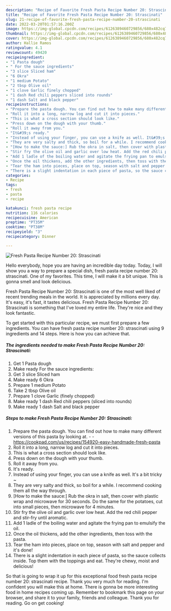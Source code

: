 ```yaml
---
description: "Recipe of Favorite Fresh Pasta Recipe Number 20: Strascinati"
title: "Recipe of Favorite Fresh Pasta Recipe Number 20: Strascinati"
slug: 21-recipe-of-favorite-fresh-pasta-recipe-number-20-strascinati
date: 2022-03-20T01:57:16.200Z
image: https://img-global.cpcdn.com/recipes/6126389460729856/680x482cq70/fresh-pasta-recipe-number-20-strascinati-recipe-main-photo.jpg
thumbnail: https://img-global.cpcdn.com/recipes/6126389460729856/680x482cq70/fresh-pasta-recipe-number-20-strascinati-recipe-main-photo.jpg
cover: https://img-global.cpcdn.com/recipes/6126389460729856/680x482cq70/fresh-pasta-recipe-number-20-strascinati-recipe-main-photo.jpg
author: Hallie Ramos
ratingvalue: 4.1
reviewcount: 49420
recipeingredient:
- "1 Pasta dough"
- " For the sauce ingredients"
- "3 slice Sliced ham"
- "6 Okra"
- "1 medium Potato"
- "2 tbsp Olive oil"
- "1 clove Garlic finely chopped"
- "1 dash Red chili peppers sliced into rounds"
- "1 dash Salt and black pepper"
recipeinstructions:
- "Prepare the pasta dough. You can find out how to make many different versions of this pasta by looking at.  https://cookpad.com/us/recipes/154920-easy-handmade-fresh-pasta"
- "Roll it into a long, narrow log and cut it into pieces."
- "This is what a cross section should look like."
- "Press down on the dough with your thumb."
- "Roll it away from you."
- "It&#39;s ready."
- "Instead of using your finger, you can use a knife as well. It&#39;s a bit tricky ~"
- "They are very salty and thick, so boil for a while. I recommend cooking them all the way through."
- "[How to make the sauce:] Rub the okra in salt, then cover with plastic wrap and microwave for 30 seconds. Do the same for the potatoes, cut into small pieces, then microwave for 4 minutes."
- "Stir fry the olive oil and garlic over low heat. Add the red chili pepper and stir-fry until aromatic."
- "Add 1 ladle of the boiling water and agitate the frying pan to emulsify the oil."
- "Once the oil thickens, add the other ingredients, then toss with the pasta."
- "Tear the ham into pieces, place on top, season with salt and pepper and it&#39;s done!"
- "There is a slight indentation in each piece of pasta, so the sauce collects inside. Top them with the toppings and eat. They&#39;re chewy, moist and delicious!"
categories:
- Recipe
tags:
- fresh
- pasta
- recipe

katakunci: fresh pasta recipe 
nutrition: 116 calories
recipecuisine: American
preptime: "PT35M"
cooktime: "PT38M"
recipeyield: "3"
recipecategory: Dinner

---
```



![Fresh Pasta Recipe Number 20: Strascinati](https://img-global.cpcdn.com/recipes/6126389460729856/680x482cq70/fresh-pasta-recipe-number-20-strascinati-recipe-main-photo.jpg)

Hello everybody, hope you are having an incredible day today. Today, I will show you a way to prepare a special dish, fresh pasta recipe number 20: strascinati. One of my favorites. This time, I will make it a bit unique. This is gonna smell and look delicious.

Fresh Pasta Recipe Number 20: Strascinati is one of the most well liked of recent trending meals in the world. It is appreciated by millions every day. It's easy, it's fast, it tastes delicious. Fresh Pasta Recipe Number 20: Strascinati is something that I've loved my entire life. They're nice and they look fantastic.




To get started with this particular recipe, we must first prepare a few ingredients. You can have fresh pasta recipe number 20: strascinati using 9 ingredients and 14 steps. Here is how you can achieve that.

<!--inarticleads1-->

##### The ingredients needed to make Fresh Pasta Recipe Number 20: Strascinati:

1. Get 1 Pasta dough
1. Make ready  For the sauce ingredients:
1. Get 3 slice Sliced ham
1. Make ready 6 Okra
1. Prepare 1 medium Potato
1. Take 2 tbsp Olive oil
1. Prepare 1 clove Garlic (finely chopped)
1. Make ready 1 dash Red chili peppers (sliced into rounds)
1. Make ready 1 dash Salt and black pepper




<!--inarticleads2-->

##### Steps to make Fresh Pasta Recipe Number 20: Strascinati:

1. Prepare the pasta dough. You can find out how to make many different versions of this pasta by looking at. -  - https://cookpad.com/us/recipes/154920-easy-handmade-fresh-pasta
1. Roll it into a long, narrow log and cut it into pieces.
1. This is what a cross section should look like.
1. Press down on the dough with your thumb.
1. Roll it away from you.
1. It&#39;s ready.
1. Instead of using your finger, you can use a knife as well. It&#39;s a bit tricky ~
1. They are very salty and thick, so boil for a while. I recommend cooking them all the way through.
1. [How to make the sauce:] Rub the okra in salt, then cover with plastic wrap and microwave for 30 seconds. Do the same for the potatoes, cut into small pieces, then microwave for 4 minutes.
1. Stir fry the olive oil and garlic over low heat. Add the red chili pepper and stir-fry until aromatic.
1. Add 1 ladle of the boiling water and agitate the frying pan to emulsify the oil.
1. Once the oil thickens, add the other ingredients, then toss with the pasta.
1. Tear the ham into pieces, place on top, season with salt and pepper and it&#39;s done!
1. There is a slight indentation in each piece of pasta, so the sauce collects inside. Top them with the toppings and eat. They&#39;re chewy, moist and delicious!




So that is going to wrap it up for this exceptional food fresh pasta recipe number 20: strascinati recipe. Thank you very much for reading. I'm confident you will make this at home. There is gonna be more interesting food in home recipes coming up. Remember to bookmark this page on your browser, and share it to your family, friends and colleague. Thank you for reading. Go on get cooking!

